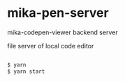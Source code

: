 # mika-pen-server

mika-codepen-viewer backend server

file server of local code editor

```bash

$ yarn
$ yarn start

```
